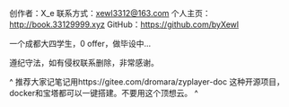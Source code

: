 创作者：X_e
联系方式：xewl3312@163.com
个人主页：http://book.33129999.xyz
GitHub：<https://github.com/byXewl>

一个成都大四学生，0 offer，做毕设中...


遵纪守法，如有侵权联系删除，非常感谢。

^
推荐大家记笔记用https://gitee.com/dromara/zyplayer-doc
这种开源项目，docker和宝塔都可以一键搭建。不要用这个顶想云。
^ 
 
 
 
 



